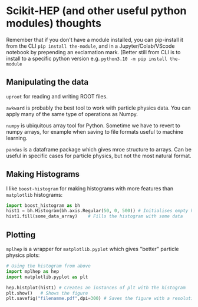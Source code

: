 # Scikit-HEP (and other useful python modules) thoughts

Remember that if you don't have a module installed, you can pip-install it from the CLI `pip install the-module`, and in a Jupyter/Colab/VScode notebook by prepending an exclamation mark.
(Better still from CLI is to install to a specific python version e.g. `python3.10 -m pip install the-module`

## Manipulating the data
`uproot` for reading and writing ROOT files.

`awkward` is probably the best tool to work with particle physics data. You can apply many of the same type of operations as Numpy.

`numpy` is ubiquitous array tool for Python. Sometime we have to revert to numpy arrays, for example when saving to file formats useful to machine learning.

`pandas` is a dataframe package which gives mroe structure to arrays. Can be useful in specific cases for particle physics, but not the most natural format.

## Making Histograms
I like `boost-histogram` for making histograms with more features than `matplotlib` histograms:
```python
import boost_histogram as bh
hist1 = bh.Histogram(bh.axis.Regular(50, 0, 500)) # Initialises empty histogram with 50 bins spanning [0,500]
hist1.fill(some_data_array)    # Fills the histogram with some data
```

## Plotting 
`mplhep` is a wrapper for `matplotlib.pyplot` which gives "better" particle physics plots:
```python
# Using the histogram from above
import mplhep as hep
import matplotlib.pyplot as plt

hep.histplot(hist1) # Creates an instances of plt with the histogram
plt.show()   # Shows the figure
plt.savefig("filenamme.pdf",dpi=300) # Saves the figure with a resolution of 300 dots per inch
```

